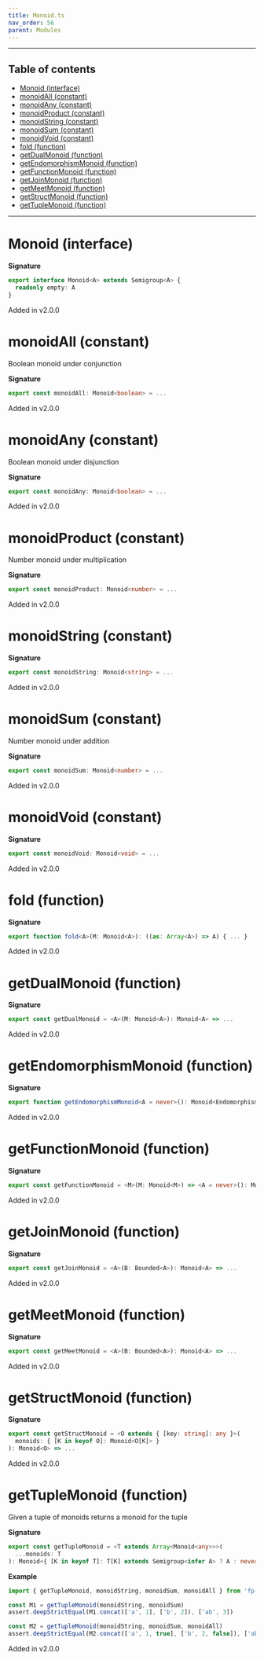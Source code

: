 ```yaml
---
title: Monoid.ts
nav_order: 56
parent: Modules
---
```


---

<h2 class="text-delta">Table of contents</h2>

- [Monoid (interface)](#monoid-interface)
- [monoidAll (constant)](#monoidall-constant)
- [monoidAny (constant)](#monoidany-constant)
- [monoidProduct (constant)](#monoidproduct-constant)
- [monoidString (constant)](#monoidstring-constant)
- [monoidSum (constant)](#monoidsum-constant)
- [monoidVoid (constant)](#monoidvoid-constant)
- [fold (function)](#fold-function)
- [getDualMonoid (function)](#getdualmonoid-function)
- [getEndomorphismMonoid (function)](#getendomorphismmonoid-function)
- [getFunctionMonoid (function)](#getfunctionmonoid-function)
- [getJoinMonoid (function)](#getjoinmonoid-function)
- [getMeetMonoid (function)](#getmeetmonoid-function)
- [getStructMonoid (function)](#getstructmonoid-function)
- [getTupleMonoid (function)](#gettuplemonoid-function)

---

# Monoid (interface)

**Signature**

```ts
export interface Monoid<A> extends Semigroup<A> {
  readonly empty: A
}
```

Added in v2.0.0

# monoidAll (constant)

Boolean monoid under conjunction

**Signature**

```ts
export const monoidAll: Monoid<boolean> = ...
```

Added in v2.0.0

# monoidAny (constant)

Boolean monoid under disjunction

**Signature**

```ts
export const monoidAny: Monoid<boolean> = ...
```

Added in v2.0.0

# monoidProduct (constant)

Number monoid under multiplication

**Signature**

```ts
export const monoidProduct: Monoid<number> = ...
```

Added in v2.0.0

# monoidString (constant)

**Signature**

```ts
export const monoidString: Monoid<string> = ...
```

Added in v2.0.0

# monoidSum (constant)

Number monoid under addition

**Signature**

```ts
export const monoidSum: Monoid<number> = ...
```

Added in v2.0.0

# monoidVoid (constant)

**Signature**

```ts
export const monoidVoid: Monoid<void> = ...
```

Added in v2.0.0

# fold (function)

**Signature**

```ts
export function fold<A>(M: Monoid<A>): ((as: Array<A>) => A) { ... }
```

Added in v2.0.0

# getDualMonoid (function)

**Signature**

```ts
export const getDualMonoid = <A>(M: Monoid<A>): Monoid<A> => ...
```

Added in v2.0.0

# getEndomorphismMonoid (function)

**Signature**

```ts
export function getEndomorphismMonoid<A = never>(): Monoid<Endomorphism<A>> { ... }
```

Added in v2.0.0

# getFunctionMonoid (function)

**Signature**

```ts
export const getFunctionMonoid = <M>(M: Monoid<M>) => <A = never>(): Monoid<(a: A) => M> => ...
```

Added in v2.0.0

# getJoinMonoid (function)

**Signature**

```ts
export const getJoinMonoid = <A>(B: Bounded<A>): Monoid<A> => ...
```

Added in v2.0.0

# getMeetMonoid (function)

**Signature**

```ts
export const getMeetMonoid = <A>(B: Bounded<A>): Monoid<A> => ...
```

Added in v2.0.0

# getStructMonoid (function)

**Signature**

```ts
export const getStructMonoid = <O extends { [key: string]: any }>(
  monoids: { [K in keyof O]: Monoid<O[K]> }
): Monoid<O> => ...
```

Added in v2.0.0

# getTupleMonoid (function)

Given a tuple of monoids returns a monoid for the tuple

**Signature**

```ts
export const getTupleMonoid = <T extends Array<Monoid<any>>>(
  ...monoids: T
): Monoid<{ [K in keyof T]: T[K] extends Semigroup<infer A> ? A : never }> => ...
```

**Example**

```ts
import { getTupleMonoid, monoidString, monoidSum, monoidAll } from 'fp-ts/lib/Monoid'

const M1 = getTupleMonoid(monoidString, monoidSum)
assert.deepStrictEqual(M1.concat(['a', 1], ['b', 2]), ['ab', 3])

const M2 = getTupleMonoid(monoidString, monoidSum, monoidAll)
assert.deepStrictEqual(M2.concat(['a', 1, true], ['b', 2, false]), ['ab', 3, false])
```

Added in v2.0.0
